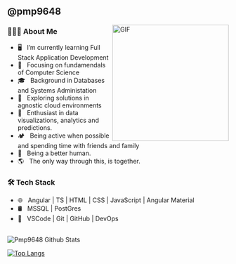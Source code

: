 <div><h2> @pmp9648 </h2>
<img align="right" alt="GIF" src="https://media4.giphy.com/media/sYh5oY4WTDO12/giphy.gif?cid=790b76111a76e2fbd61fb415dd9cb26793a139f206dcd020&rid=giphy.gif&ct=g" width="265"> 

<h3> 👨🏻‍💻 About Me </h3>

- 🖥️ &nbsp; I’m currently learning Full Stack Application Development
- 🤔 &nbsp; Focusing on fundamendals of Computer Science
- 🎓 &nbsp; Background in Databases and Systems Administation
- 💼 &nbsp; Exploring solutions in agnostic cloud environments 
- 🧠 &nbsp; Enthusiast in data visualizations, analytics and predictions.
- 🏕️ &nbsp; Being active when possible and spending time with friends and family
- 🤹 &nbsp; Being a better human.
- 🌎 &nbsp; The only way through this, is together. 


<h3>🛠 Tech Stack</h3>

- 🌐 &nbsp; Angular | TS | HTML | CSS | JavaScript | Angular Material 
- 🛢 &nbsp; MSSQL | PostGres
- 🔧 &nbsp; VSCode | Git | GitHub | DevOps

<br>

<img align="center" src="https://github-readme-stats.vercel.app/api?username=pmp9648&include_all_commits=true&count_private=true&show_icons=true&line_height=20&title_color=7A7ADB&icon_color=2234AE&text_color=D3D3D3&bg_color=0,000000,130F40" alt="Pmp9648 Github Stats">

</br>

[![Top Langs](https://github-readme-stats.vercel.app/api/top-langs/?username=pmp9648&layout=compact&text_color=daf7dc&bg_color=151515)](https://github.com/pmp9648/github-readme-stats)


<!---
pmp9648/pmp9648 is a ✨ special ✨ repository because its `README.md` (this file) appears on your GitHub profile.
You can click the Preview link to take a look at your changes.
--->

